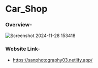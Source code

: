 # Car_Shop
### Overview-
![Screenshot 2024-11-28 153418](https://github.com/user-attachments/assets/68d817f4-eadc-451d-95fc-f91f069520af)
### Website Link-
* https://sanphotography03.netlify.app/
